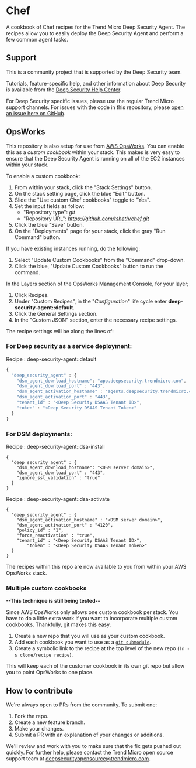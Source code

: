 # Chef

A cookbook of Chef recipes for the Trend Micro Deep Security Agent. The recipes allow you to easily deploy the Deep Security Agent and perform a few common agent tasks.

## Support

This is a community project that is supported by the Deep Security team.

Tutorials, feature-specific help, and other information about Deep Security is available from the [Deep Security Help Center](https://help.deepsecurity.trendmicro.com/Welcome.html). 

For Deep Security specific issues, please use the regular Trend Micro support channels. For issues with the code in this repository, please [open an issue here on GitHub](https://github.com/deep-security/chef/issues).

## OpsWorks

This repository is also setup for use from [AWS OpsWorks](https://aws.amazon.com/opsworks/). You can enable this as a *custom cookbook* within your stack. This makes is very easy to ensure that the Deep Security Agent is running on all of the EC2 instances within your stack.

To enable a custom cookbook:

1. From within your stack, click the "Stack Settings" button.
1. On the stack setting page, click the blue "Edit" button.
1. Slide the "Use custom Chef cookbooks" toggle to "Yes".
1. Set the input fields as follow:
	- "Repository type": *git*
	- "Repository URL": *https://github.com/tsheth/chef.git*
1. Click the blue "Save" button.
1. On the "Deployments" page for your stack, click the gray "Run Command" button.

If you have existing instances running, do the following:

1. Select "Update Custom Cookbooks" from the "Command" drop-down.
1. Click the blue, "Update Custom Cookbooks" button to run the command.

In the Layers section of the OpsWorks Management Console, for your layer;

1. Click Recipes.
1. Under "Custom Recipes", in the "*Configuration*" life cycle enter **deep-security-agent::default**.
1. Click the General Settings section.
1. In the "Custom JSON" section, enter the necessary recipe settings.

The recipe settings will be along the lines of:
### For Deep security as a service deployment:
Recipe : deep-security-agent::default
```javascript
{
  "deep_security_agent" : {
    "dsm_agent_download_hostname": "app.deepsecurity.trendmicro.com",
    "dsm_agent_download_port" : "443",
    "dsm_agent_activation_hostname" : "agents.deepsecurity.trendmicro.com",
    "dsm_agent_activation_port" : "443",
    "tenant_id" : "<Deep Security DSAAS Tenant ID>",
    "token" : "<Deep Security DSAAS Tenant Token>"
  }
}
```
### For DSM deployments:
Recipe : deep-security-agent::dsa-install
```
{
  "deep_security_agent" : {
    "dsm_agent_download_hostname": "<DSM server domain>",
    "dsm_agent_download_port" : "443",
	"ignore_ssl_validation" : "true"
  }
}
```

Recipe : deep-security-agent::dsa-activate
```
{
  "deep_security_agent" : {
    "dsm_agent_activation_hostname" : "<DSM server domain>",
    "dsm_agent_activation_port" : "4120",
	"policy_id" : "1",
	"force_reactivation" : "true",
	"tenant_id" : "<Deep Security DSAAS Tenant ID>",
        "token" : "<Deep Security DSAAS Tenant Token>"
  }
}
```
The recipes within this repo are now available to you from within your AWS OpsWorks stack.



### Multiple custom cookbooks

**--This technique is still being tested--**

Since AWS OpsWorks only allows one custom cookbook per stack. You have to do a little extra work if you want to incorporate multiple custom cookbooks. Thankfully, git makes this easy. 

1. Create a new repo that you will use as your custom cookbook.
1. Add each cookbook you want to use as a [```git submodule```](http://git-scm.com/docs/git-submodule).
1. Create a symbolic link to the recipe at the top level of the new repo (```ln -s clone/recipe recipe```).

This will keep each of the customer cookbook in its own git repo but allow you to point OpsWorks to one place.

## How to contribute

We're always open to PRs from the community. To submit one:

1. Fork the repo.
1. Create a new feature branch.
1. Make your changes.
1. Submit a PR with an explanation of your changes or additions.

We'll review and work with you to make sure that the fix gets pushed out quickly. For further help, please contact the Trend Micro open source support team at deepsecurityopensource@trendmicro.com.
